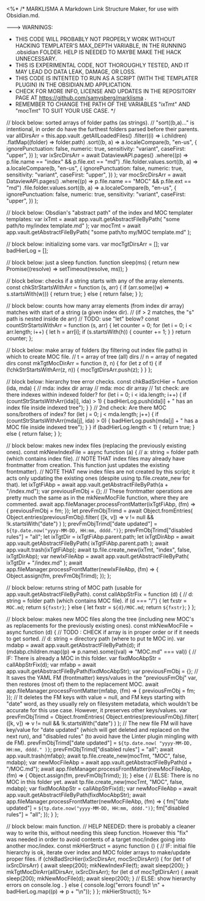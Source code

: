 <%*
/*
MARKLISMA
A Markdown Link Structure Maker, for use with Obsidian.md.

---> WARNINGS:
- THIS CODE WILL PROBABLY NOT PROPERLY WORK WITHOUT HACKING TEMPLATER'S MAX_DEPTH VARIABLE, IN THE RUNNING .obsidian FOLDER. HELP IS NEEDED TO MAYBE MAKE THE HACK UNNECESSARY.
- THIS IS EXPERIMENTAL CODE, NOT THOROUGHLY TESTED, AND IT MAY LEAD DO DATA LEAK, DAMAGE, OR LOSS.
- THIS CODE IS INTENTED TO RUN AS A SCRIPT (WITH THE TEMPLATER PLUGIN) IN THE OBSIDIAN.MD APPLICATION.
- CHECK FOR MORE INFO, LICENSE AND UPDATES IN THE REPOSITORY PAGE AT https://github.com/samysberg/marklisma .
- REMEMBER TO CHANGE THE PATH OF THE VARIABLES "ixTmt" AND "mocTmt" TO SUIT YOUR USE CASE.
*/

// block below: sorted arrays of folder paths (as strings).
// "sort((b,a)..." is intentional, in order do have the furthest folders parsed before their parents.
var allDirsArr = this.app.vault
  .getAllLoadedFiles()
  .filter((i) => i.children)
  .flatMap((folder) => folder.path)
  .sort((b, a) =>
    a.localeCompare(b, "en-us", {
      ignorePunctuation: false,
      numeric: true,
      sensitivity: "variant",
      caseFirst: "upper",
    })
  );
var ixSrcDirsArr = await DataviewAPI.pages()
  .where((p) => p.file.name == "index" && p.file.ext == "md")
  .file.folder.values.sort((b, a) =>
    a.localeCompare(b, "en-us", {
      ignorePunctuation: false,
      numeric: true,
      sensitivity: "variant",
      caseFirst: "upper",
    })
  );
var mocSrcDirsArr = await DataviewAPI.pages()
  .where((p) => p.file.name == "MOC" && p.file.ext == "md")
  .file.folder.values.sort((b, a) =>
    a.localeCompare(b, "en-us", {
      ignorePunctuation: false,
      numeric: true,
      sensitivity: "variant",
      caseFirst: "upper",
    })
  );

// block below: Obsdian's "abstract path" of the index and MOC templater templates:
var ixTmt = await app.vault.getAbstractFileByPath(
  "some path/to my/index template.md"
);
var mocTmt = await app.vault.getAbstractFileByPath(
  "some path/to my/MOC template.md"
);

// block below: initializing some vars.
var mocTgtDirsArr = [];
var badHierLog = [];

// block below: just a sleep function.
function sleep(ms) {
  return new Promise((resolve) => setTimeout(resolve, ms));
}

// block below: checks if a string starts with any of the array elements.
const chkStrStartsWithArr = function (s, arr) {
  if (arr.some((w) => s.startsWith(w))) {
    return true;
  } else {
    return false;
  }
};

// block below: counts how many array elements (from index dir array) matches with start of a string (a given index dir).
//  (if > 2 matches, the "s" path is nested inside de arr)
// TODO: use "let" below?
const countStrStartsWithArr = function (s, arr) {
  let counter = 0;
  for (let i = 0; i < arr.length; i++) {
    let h = arr[i];
    if (s.startsWith(h)) {
      counter += 1;
    }
  }
  return counter;
};

// block below: make array of folders (by filtering out index file paths) in which to create MOC file.
// t = array of tree (all) dirs // n = array of negated dirs
const mkTgtMocDirArr = function (t, n) {
  for (let z of t) {
    if (!chkStrStartsWithArr(z, n)) {
      mocTgtDirsArr.push(z);
    }
  }
};

// block below: hierarchy tree error checks.
const chkBadSrcHier = function (ida, mda) {
  // mda: index dir array // mda: moc dir array
  // 1st check: are there indexes within indexed folder?
  for (let i = 0; i < ida.length; i++) {
    if (countStrStartsWithArr(ida[i], ida) > 1) {
      badHierLog.push(ida[i] + " has an index file inside indexed tree");
    }
  }
  // 2nd check: Are there MOC sons/brothers of index?
  for (let j = 0; j < mda.length; j++) {
    if (countStrStartsWithArr(mda[j], ida) > 0) {
      badHierLog.push(mda[j] + " has a MOC file inside indexed tree");
    }
  }
  if (badHierLog.length < 1) {
    return true;
  } else {
    return false;
  }
};

// block below: makes new index files (replacing the previously existing ones).
const mkNewIndexFile = async function (a) {
  // a: string = folder path (which contains index file).
  // NOTE THAT index files may already have frontmatter from creation. This function just updates the existing frontmatter).
  // NOTE THAT new index files are not created by this script; it acts only updating the existing ones (despite using tp.file.create_new for that).
  let ixTgtFiAbp = await app.vault.getAbstractFileByPath(a + "/index.md");
  var previousFmObj = {};
  // These frontmatter operations are pretty much the same as in the mkNewMocFile function, where they are commented.
  await app.fileManager.processFrontMatter(ixTgtFiAbp, (fm) => {
    previousFmObj = fm;
  });
  let prevFmObjTrimd = await Object.fromEntries(
    Object.entries(previousFmObj).filter(
      ([k, v]) => v != null && !k.startsWith("date")
    )
  );
  prevFmObjTrimd["date updated"] = `${tp.date.now("yyyy-MM-DD, HH:mm, dddd.")}`;
  prevFmObjTrimd["disabled rules"] = "all";
  let ixTgtDir = ixTgtFiAbp.parent.path;
  let ixTgtDirAbp = await app.vault.getAbstractFileByPath(
    ixTgtFiAbp.parent.path
  );
  await app.vault.trash(ixTgtFiAbp);
  await tp.file.create_new(ixTmt, "index", false, ixTgtDirAbp);
  var newIxFileAbp = await app.vault.getAbstractFileByPath(
    ixTgtDir + "/index.md"
  );
  await app.fileManager.processFrontMatter(newIxFileAbp, (fm) => {
    Object.assign(fm, prevFmObjTrimd);
  });
};

// block below: returns string of MOC path (usable for app.vault.getAbstractFileByPath).
const callAbpStrFix = function (d) {
  // d: string = folder path (which contains MOC file).
  if (d === "/") {
    let fxstr = `MOC.md`;
    return `${fxstr}`;
  } else {
    let fxstr = `${d}/MOC.md`;
    return `${fxstr}`;
  }
};

// block below: makes new MOC files along the tree (including new MOC's as replacements for the previously existing ones).
const mkNewMocFile = async function (d) {
  // TODO : CHECK if array is in proper order or if it needs to get sorted.
  // d: string = directory path (where to put te MOC in).
  var mdabp = await app.vault.getAbstractFileByPath(d);
  if (mdabp.children.map((p) => p.name).some((val) => "MOC.md" === val)) {
    // IF: There is already a MOC in this folder.
    var fixdMocAbpStr = callAbpStrFix(d);
    var mfabp = await app.vault.getAbstractFileByPath(fixdMocAbpStr);
    var previousFmObj = {};
    // It saves the YAML FM (frontmatter) keys/values in the "previousFmObj" var, then restores (most of) them to the replacement MOC.
    await app.fileManager.processFrontMatter(mfabp, (fm) => {
      previousFmObj = fm;
    });
    // It deletes the FM keys with value = null, and FM keys starting with "date" word, as they usually rely on filesystem metadata, which wouldn't be accurate for this use case. However, it preserves other keys/values.
    var prevFmObjTrimd = Object.fromEntries(
      Object.entries(previousFmObj).filter(
        ([k, v]) => v != null && !k.startsWith("date")
      )
    );
    // The new file FM will have key/value for "date updated" (which will get deleted and replaced on the next run), and "disabled rules" (to avoid have the Linter plugin mingling with de FM).
    prevFmObjTrimd["date updated"] = `${tp.date.now(
      "yyyy-MM-DD, HH:mm, dddd."
    )}`;
    prevFmObjTrimd["disabled rules"] = "all";
    await app.vault.trash(mfabp);
    await tp.file.create_new(mocTmt, "MOC", false, mdabp);
    var newMocFileAbp = await app.vault.getAbstractFileByPath(d + "/MOC.md");
    await app.fileManager.processFrontMatter(newMocFileAbp, (fm) => {
      Object.assign(fm, prevFmObjTrimd);
    });
  } else {
    // ELSE: There is no MOC in this folder yet.
    await tp.file.create_new(mocTmt, "MOC", false, mdabp);
    var fixdMocAbpStr = callAbpStrFix(d);
    var newMocFileAbp = await app.vault.getAbstractFileByPath(fixdMocAbpStr);
    await app.fileManager.processFrontMatter(newMocFileAbp, (fm) => {
      fm["date updated"] = `${tp.date.now("yyyy-MM-DD, HH:mm, dddd.")}`;
      fm["disabled rules"] = "all";
    });
  }
};

// block below: main function.
// HELP NEEDED: there is probably a cleaner way to write this, without needing this sleep function. However this "fix" was needed in order to avoid contents of a target moc/index going into another moc/index.
const mkHierStruct = async function () {
  // IF: initial file hierarchy is ok, iterate over index and MOC folder arrays to make/update proper files. 
  if (chkBadSrcHier(ixSrcDirsArr, mocSrcDirsArr)) {
    for (let f of ixSrcDirsArr) {
      await sleep(200);
      mkNewIndexFile(f);
      await sleep(200);
    }
    mkTgtMocDirArr(allDirsArr, ixSrcDirsArr);
    for (let d of mocTgtDirsArr) {
      await sleep(200);
      mkNewMocFile(d);
      await sleep(200);
    }
    // ELSE: show hierarchy errors on console.log .
  } else {
    console.log("errors found! \n" + badHierLog.map((p) => p + "\n"));
  }
};
mkHierStruct();
%>